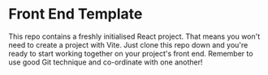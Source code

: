 # Front End Template

This repo contains a freshly initialised React project. That means you won't need to create a project with Vite. Just clone this repo down and you're ready to start working together on your project's front end. Remember to use good Git technique and co-ordinate with one another!